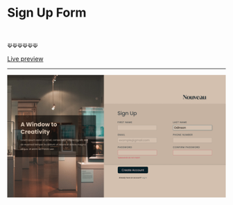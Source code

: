 # Sign Up Form

<br />

⟱⟱⟱⟱⟱⟱

[Live preview](https://acdeguia.github.io/sign-up-form)

<hr>

![Screenshot](https://github.com/acdeguia/sign-up-form/blob/main/images/Sign%20Up%20Form.png)